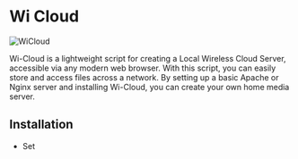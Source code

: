 # Wi Cloud

![WiCloud](https://github.com/nitishkumar3/wi-cloud/assets/77057838/526bfc4e-405a-40a4-8325-c41e1a7be223)

Wi-Cloud is a lightweight script for creating a Local Wireless Cloud Server, accessible via any modern web browser. With this script, you can easily store and access files across a network. By setting up a basic Apache or Nginx server and installing Wi-Cloud, you can create your own home media server.

## Installation

- Set
